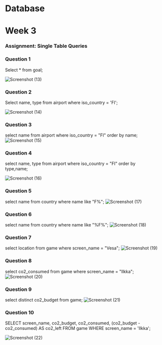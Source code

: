# Database
# Week 3

### Assignment: Single Table Queries

### Question 1
Select * from goal;

![Screenshot (13)](https://github.com/user-attachments/assets/b827f996-bd0d-4139-a103-daa2a1551d73)


### Question 2
Select name, type from airport where iso_country = 'FI';

![Screenshot (14)](https://github.com/user-attachments/assets/fc8413a7-4c8f-4d8d-b1eb-38cbec2643cc)


### Question 3
select name from airport where iso_country = "FI" order by name;
![Screenshot (15)](https://github.com/user-attachments/assets/68734681-da9c-4789-8998-da6a1f8eb84e)



### Question 4
select name, type from airport where iso_country = "FI" order by type,name;

![Screenshot (16)](https://github.com/user-attachments/assets/1fac749b-1713-4aa2-9e8e-45b85a214ffb)


### Question 5
select name from country where name like "F%";
![Screenshot (17)](https://github.com/user-attachments/assets/59dea55b-1419-4eb4-9e29-7ffcf2b798f2)

### Question 6
select name from country where name like "%F%";
![Screenshot (18)](https://github.com/user-attachments/assets/5c775837-6a5f-4551-b06d-a1320d0e1e31)

### Question 7
select location from game where screen_name = "Vesa";
![Screenshot (19)](https://github.com/user-attachments/assets/5d218cd2-6501-48e6-9c6a-fcbbd01d2e06)


### Question 8
select co2_consumed from game where screen_name = "Ilkka";
![Screenshot (20)](https://github.com/user-attachments/assets/d4d518dc-f4f0-489c-b0c9-f6b2d6d65c61)



### Question 9
select distinct co2_budget from game;
![Screenshot (21)](https://github.com/user-attachments/assets/493a9147-247b-4d3a-ba12-6d5de13fd367)


### Question 10
SELECT 
    screen_name,
    co2_budget,
    co2_consumed,
    (co2_budget - co2_consumed) AS co2_left
FROM
    game
WHERE
    screen_name = 'Ilkka';

![Screenshot (22)](https://github.com/user-attachments/assets/fd437e55-7729-42b1-b6ad-edfdb8a28edf)


